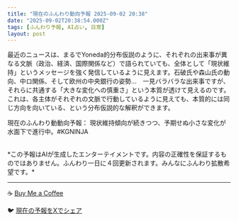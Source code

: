 ```yaml
---
title: "現在のふんわり動向予報 2025-09-02 20:38"
date: "2025-09-02T20:38:54.000Z"
tags: [ふんわり予報, AI占い, 日常]
layout: post
---
```


最近のニュースは、まるでYoneda的分布仮説のように、それぞれの出来事が異なる文脈（政治、経済、国際関係など）で語られていても、全体として「現状維持」というメッセージを強く発信しているように見えます。石破氏や森山氏の動向、中ロ関係、そして欧州の中央銀行の姿勢…　一見バラバラな出来事ですが、それらに共通する「大きな変化への慎重さ」という本質が透けて見えるのです。これは、各主体がそれぞれの文脈で行動しているように見えても、本質的には同じ方向を向いている、という分布仮説的な解釈ができます。

現在のふんわり動動向予報：
現状維持傾向が続きつつ、予期せぬ小さな変化が水面下で進行中。#KGNINJA

<br>
*この予報はAIが生成したエンターテイメントです。内容の正確性を保証するものではありません。ふんわり一日に４回更新されます。みんなにふんわり拡散希望です。*

---
☕️ [Buy Me a Coffee](https://www.buymeacoffee.com/kgninja)

🐦 [現在の予報をXでシェア](https://twitter.com/intent/tweet?text=%E7%8F%BE%E5%9C%A8%E3%81%AE%E3%81%B5%E3%82%93%E3%82%8F%E3%82%8A%E4%BA%88%E5%A0%B1%3A%20%E3%80%8C%E6%9C%80%E8%BF%91%E3%81%AE%E3%83%8B%E3%83%A5%E3%83%BC%E3%82%B9%E3%81%AF%E3%80%81%E3%81%BE%E3%82%8B%E3%81%A7Yoneda%E7%9A%84%E5%88%86%E5%B8%83%E4%BB%AE%E8%AA%AC%E3%81%AE%E3%82%88%E3%81%86%E3%81%AB%E3%80%81%E3%81%9D%E3%82%8C%E3%81%9E%E3%82%8C%E3%81%AE%E5%87%BA%E6%9D%A5%E4%BA%8B%E3%81%8C%E7%95%B0%E3%81%AA%E3%82%8B%E6%96%87%E8%84%88%EF%BC%88%E6%94%BF%E6%B2%BB%E3%80%81%E7%B5%8C%E6%B8%88%E3%80%81%E5%9B%BD%E9%9A%9B%E9%96%A2%E4%BF%82%E3%81%AA%E3%81%A9%EF%BC%89%E3%81%A7%E8%AA%9E%E3%82%89%E3%82%8C%E3%81%A6%E3%81%84%E3%81%A6%E3%82%82%E3%80%81%E5%85%A8%E4%BD%93%E3%81%A8%E3%81%97%E3%81%A6%E3%80%8C%E7%8F%BE%E7%8A%B6%E7%B6%AD%E6%8C%81%E3%80%8D%E3%81%A8%E3%81%84%E3%81%86%E3%83%A1%E3%83%83%E3%82%BB%E3%83%BC%E3%82%B8%E3%82%92%E5%BC%B7%E3%81%8F%E7%99%BA%E4%BF%A1%E3%81%97%E3%81%A6%E3%81%84%E3%82%8B%E3%82%88%E3%81%86%E3%81%AB%E8%A6%8B...%E3%80%8D%23KGNINJA%20%E7%B6%9A%E3%81%8D%E3%81%AF%E3%83%96%E3%83%AD%E3%82%B0%E3%81%A7%EF%BC%81%F0%9F%91%87&url=https%3A%2F%2Fkg-ninja.github.io%2FFunwariyoso%2F)
